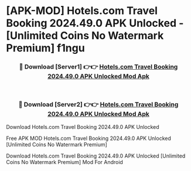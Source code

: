 # [APK-MOD] Hotels.com  Travel Booking 2024.49.0 APK Unlocked - [Unlimited Coins No Watermark Premium] f1ngu



<div align="center">
<h3>🔴 Download [Server1] 👉👉 <a href="https://momento.my/?title=Hotels.com__Travel_Booking_2024.49.0_APK_Unlocked">Hotels.com  Travel Booking 2024.49.0 APK Unlocked Mod Apk</a></h3><br>

<h3>🔴 Download [Server2] 👉👉 <a href="https://momento.my/?title=Hotels.com__Travel_Booking_2024.49.0_APK_Unlocked">Hotels.com  Travel Booking 2024.49.0 APK Unlocked Mod Apk</a></h3>
</div>



Download Hotels.com  Travel Booking 2024.49.0 APK Unlocked 

Free APK MOD Hotels.com  Travel Booking 2024.49.0 APK Unlocked [Unlimited Coins No Watermark Premium]

Download Hotels.com  Travel Booking 2024.49.0 APK Unlocked [Unlimited Coins No Watermark Premium] Mod For Android
